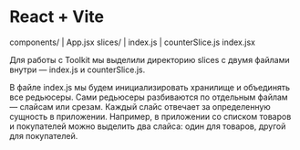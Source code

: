 # React + Vite

components/
  | App.jsx
slices/
  | index.js
  | counterSlice.js
index.jsx


Для работы с Toolkit мы выделили директорию slices с двумя файлами внутри — index.js и counterSlice.js.

В файле index.js мы будем инициализировать хранилище и объединять все редьюсеры. Сами редьюсеры разбиваются по отдельным файлам — слайсам или срезам. Каждый слайс отвечает за определенную сущность в приложении. Например, в приложении со списком товаров и покупателей можно выделить два слайса: один для товаров, другой для покупателей.